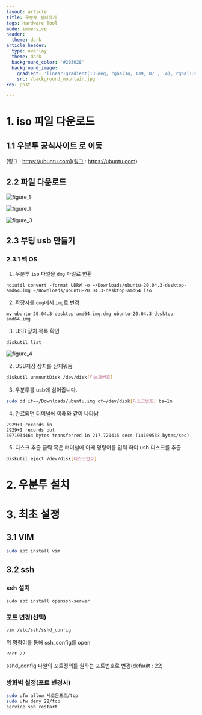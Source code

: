 ```yaml
---
layout: article
title: 우분투 설치하기
tags: Hardware Tool
mode: immersive
header:
  theme: dark
article_header:
  type: overlay
  theme: dark
  background_color: '#203028'
  background_image:
    gradient: 'linear-gradient(135deg, rgba(34, 139, 87 , .4), rgba(139, 34, 139, .4))'
    src: /background_mountain.jpg
key: post

---
```


<!--more-->

# 1. iso 피일 다운로드

## 1.1 우분투 공식사이트 로 이동

[링크 : https://ubuntu.com](링크 : https://ubuntu.com)



## 2.2 파일 다운로드

![figure_1](/Users/parkdongho/Desktop/figure_1.png)



![figure_1](/Users/parkdongho/Desktop/figure_2.png)



![figure_3](/Users/parkdongho/Desktop/figure_3.png)



## 2.3 부팅 usb 만들기

### 2.3.1 맥 OS

1. 우분투 `iso` 파일을 `dmg` 파일로 변환

```
hdiutil convert -format UDRW -o ~/Downloads/ubuntu-20.04.3-desktop-amd64.img ~/Downloads/ubuntu-20.04.3-desktop-amd64.iso
```

2. 확장자를 `dmg`에서 `img`로 변경

```
mv ubuntu-20.04.3-desktop-amd64.img.dmg ubuntu-20.04.3-desktop-amd64.img
```

3. USB 장치 목록 확인

```bash
diskutil list
```

![figure_4](/Users/parkdongho/Desktop/figure_4.png)

2. USB저장 장치를 잠재워둠

```bash
diskutil unmountDisk /dev/disk[디스크번호]
```

3. 우분투를 usb에 심어줍니다.

```bash
sudo dd if=~/Downloads/ubuntu.img of=/dev/disk[디스크번호] bs=1m
```

4. 완료되면 터미널에 아래와 같이 나타남

```
2929+1 records in
2929+1 records out
3071934464 bytes transferred in 217.720415 secs (14109538 bytes/sec)
```



5. 디스크 추출 클릭 혹은 터미널에 아래 명령어를 입력 하여 usb 디스크를 추출

```bash
diskutil eject /dev/disk[디스크번호]
```

# 2. 우분투 설치





# 3. 최초 설정

## 3.1 VIM

```bash
sudo apt install vim
```



## 3.2 ssh

### ssh 설치

```
sudo apt install openssh-server
```

### 포트 변경(선택)

```bash
vim /etc/ssh/sshd_config
```

위 명령어를 통해 ssh_config를 open

```
Port 22
```

sshd_config 파일의 포트정의를 원하는 포트번호로 변경(default : 22)

### 방화벽 설정(포트 변경시)

```bash
sudo ufw allow 새로운포트/tcp
sudo ufw deny 22/tcp
service ssh restart
```



